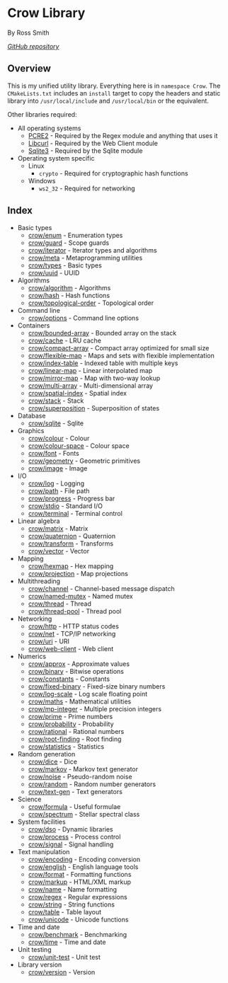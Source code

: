 # Crow Library

By Ross Smith

_[GitHub repository](https://github.com/CaptainCrowbar/crow)_

## Overview

This is my unified utility library. Everything here is in `namespace Crow`.
The `CMakeLists.txt` includes an `install` target to copy the headers and
static library into `/usr/local/include` and `/usr/local/bin` or the
equivalent.

Other libraries required:

* All operating systems
    * [PCRE2](http://www.pcre.org/) - Required by the Regex module and anything that uses it
    * [Libcurl](https://curl.se) - Required by the Web Client module
    * [Sqlite3](https://www.sqlite.org/index.html) - Required by the Sqlite module
* Operating system specific
    * Linux
        * `crypto` - Required for cryptographic hash functions
    * Windows
        * `ws2_32` - Required for networking

## Index

* Basic types
    * [crow/enum](enum.html) - Enumeration types
    * [crow/guard](guard.html) - Scope guards
    * [crow/iterator](iterator.html) - Iterator types and algorithms
    * [crow/meta](meta.html) - Metaprogramming utilities
    * [crow/types](types.html) - Basic types
    * [crow/uuid](uuid.html) - UUID
* Algorithms
    * [crow/algorithm](algorithm.html) - Algorithms
    * [crow/hash](hash.html) - Hash functions
    * [crow/topological-order](topological-order.html) - Topological order
* Command line
    * [crow/options](options.html) - Command line options
* Containers
    * [crow/bounded-array](bounded-array.html) - Bounded array on the stack
    * [crow/cache](cache.html) - LRU cache
    * [crow/compact-array](compact-array.html) - Compact array optimized for small size
    * [crow/flexible-map](flexible-map.html) - Maps and sets with flexible implementation
    * [crow/index-table](index-table.html) - Indexed table with multiple keys
    * [crow/linear-map](linear-map.html) - Linear interpolated map
    * [crow/mirror-map](mirror-map.html) - Map with two-way lookup
    * [crow/multi-array](multi-array.html) - Multi-dimensional array
    * [crow/spatial-index](spatial-index.html) - Spatial index
    * [crow/stack](stack.html) - Stack
    * [crow/superposition](superposition.html) - Superposition of states
* Database
    * [crow/sqlite](sqlite.html) - Sqlite
* Graphics
    * [crow/colour](colour.html) - Colour
    * [crow/colour-space](colour-space.html) - Colour space
    * [crow/font](font.html) - Fonts
    * [crow/geometry](geometry.html) - Geometric primitives
    * [crow/image](image.html) - Image
* I/O
    * [crow/log](log.html) - Logging
    * [crow/path](path.html) - File path
    * [crow/progress](progress.html) - Progress bar
    * [crow/stdio](stdio.html) - Standard I/O
    * [crow/terminal](terminal.html) - Terminal control
* Linear algebra
    * [crow/matrix](matrix.html) - Matrix
    * [crow/quaternion](quaternion.html) - Quaternion
    * [crow/transform](transform.html) - Transforms
    * [crow/vector](vector.html) - Vector
* Mapping
    * [crow/hexmap](hexmap.html) - Hex mapping
    * [crow/projection](projection.html) - Map projections
* Multithreading
    * [crow/channel](channel.html) - Channel-based message dispatch
    * [crow/named-mutex](named-mutex.html) - Named mutex
    * [crow/thread](thread.html) - Thread
    * [crow/thread-pool](thread-pool.html) - Thread pool
* Networking
    * [crow/http](http.html) - HTTP status codes
    * [crow/net](net.html) - TCP/IP networking
    * [crow/uri](uri.html) - URI
    * [crow/web-client](web-client.html) - Web client
* Numerics
    * [crow/approx](approx.html) - Approximate values
    * [crow/binary](binary.html) - Bitwise operations
    * [crow/constants](constants.html) - Constants
    * [crow/fixed-binary](fixed-binary.html) - Fixed-size binary numbers
    * [crow/log-scale](log-scale.html) - Log scale floating point
    * [crow/maths](maths.html) - Mathematical utilities
    * [crow/mp-integer](mp-integer.html) - Multiple precision integers
    * [crow/prime](prime.html) - Prime numbers
    * [crow/probability](probability.html) - Probability
    * [crow/rational](rational.html) - Rational numbers
    * [crow/root-finding](root-finding.html) - Root finding
    * [crow/statistics](statistics.html) - Statistics
* Random generation
    * [crow/dice](dice.html) - Dice
    * [crow/markov](markov.html) - Markov text generator
    * [crow/noise](noise.html) - Pseudo-random noise
    * [crow/random](random.html) - Random number generators
    * [crow/text-gen](text-gen.html) - Text generators
* Science
    * [crow/formula](formula.html) - Useful formulae
    * [crow/spectrum](spectrum.html) - Stellar spectral class
* System facilities
    * [crow/dso](dso.html) - Dynamic libraries
    * [crow/process](process.html) - Process control
    * [crow/signal](signal.html) - Signal handling
* Text manipulation
    * [crow/encoding](encoding.html) - Encoding conversion
    * [crow/english](english.html) - English language tools
    * [crow/format](format.html) - Formatting functions
    * [crow/markup](markup.html) - HTML/XML markup
    * [crow/name](name.html) - Name formatting
    * [crow/regex](regex.html) - Regular expressions
    * [crow/string](string.html) - String functions
    * [crow/table](table.html) - Table layout
    * [crow/unicode](unicode.html) - Unicode functions
* Time and date
    * [crow/benchmark](benchmark.html) - Benchmarking
    * [crow/time](time.html) - Time and date
* Unit testing
    * [crow/unit-test](unit-test.html) - Unit test
* Library version
    * [crow/version](version.html) - Version
